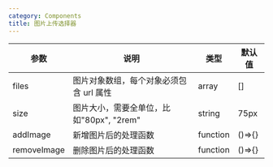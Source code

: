 ```yaml
---
category: Components
title: 图片上传选择器
---
```


<DEMO>

| 参数        | 说明                                     | 类型     | 默认值 |
| ----------- | ---------------------------------------- | -------- | ------ |
| files       | 图片对象数组，每个对象必须包含 url 属性  | array    | []     |
| size        | 图片大小，需要全单位，比如"80px", "2rem" | string   | 75px   |
| addImage    | 新增图片后的处理函数                     | function | ()=>{} |
| removeImage | 删除图片后的处理函数                     | function | ()=>{} |
